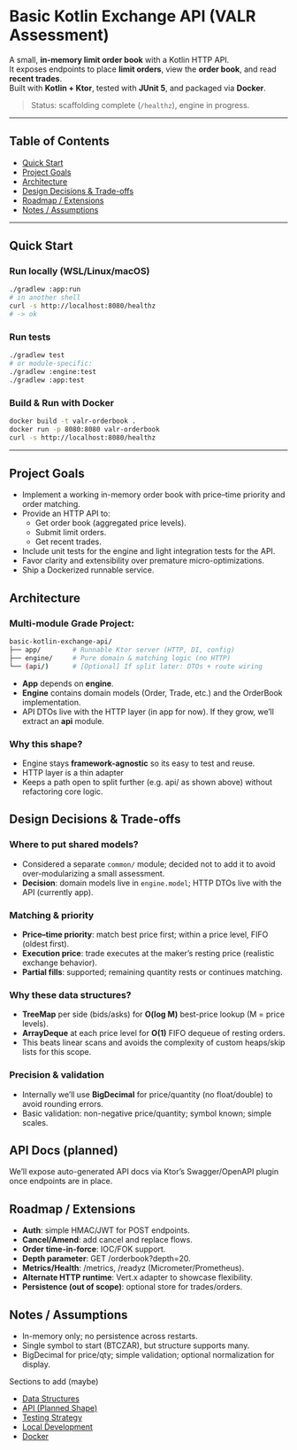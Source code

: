 # Basic Kotlin Exchange API (VALR Assessment)

A small, **in-memory limit order book** with a Kotlin HTTP API.  
It exposes endpoints to place **limit orders**, view the **order book**, and read **recent trades**.  
Built with **Kotlin + Ktor**, tested with **JUnit 5**, and packaged via **Docker**.

> Status: scaffolding complete (`/healthz`), engine in progress.

---

## Table of Contents
- [Quick Start](#quick-start)
- [Project Goals](#project-goals)
- [Architecture](#architecture)
- [Design Decisions & Trade-offs](#design-decisions--trade-offs)
- [Roadmap / Extensions](#roadmap--extensions)
- [Notes / Assumptions](#notes--assumptions)

---

## Quick Start

### Run locally (WSL/Linux/macOS)
```bash
./gradlew :app:run
# in another shell
curl -s http://localhost:8080/healthz
# -> ok
```

### Run tests
```bash
./gradlew test
# or module-specific:
./gradlew :engine:test
./gradlew :app:test
```

### Build & Run with Docker
```bash
docker build -t valr-orderbook .
docker run -p 8080:8080 valr-orderbook
curl -s http://localhost:8080/healthz
```

---

## Project Goals

- Implement a working in-memory order book with price–time priority and order matching.
- Provide an HTTP API to:
    - Get order book (aggregated price levels).
    - Submit limit orders.
    - Get recent trades.
- Include unit tests for the engine and light integration tests for the API.
- Favor clarity and extensibility over premature micro-optimizations.
- Ship a Dockerized runnable service.

## Architecture

### Multi-module Grade Project:
```bash
basic-kotlin-exchange-api/
├── app/        # Runnable Ktor server (HTTP, DI, config)
├── engine/     # Pure domain & matching logic (no HTTP)
└── (api/)      # [Optional] If split later: DTOs + route wiring
```

- **App** depends on **engine**.
- **Engine** contains domain models (Order, Trade, etc.) and the OrderBook implementation.
- API DTOs live with the HTTP layer (in app for now). If they grow, we’ll extract an **api** module.

### Why this shape?

- Engine stays **framework-agnostic** so its easy to test and reuse.
- HTTP layer is a thin adapter
- Keeps a path open to split further (e.g. api/ as shown above) without refactoring core logic.

## Design Decisions & Trade-offs

### Where to put shared models?
- Considered a separate `common/` module; decided not to add it to avoid over-modularizing a small assessment.
- **Decision**: domain models live in `engine.model`; HTTP DTOs live with the API (currently app).

### Matching & priority
- **Price–time priority**: match best price first; within a price level, FIFO (oldest first).
- **Execution price**: trade executes at the maker’s resting price (realistic exchange behavior).
- **Partial fills**: supported; remaining quantity rests or continues matching.

### Why these data structures?
- **TreeMap** per side (bids/asks) for **O(log M)** best-price lookup (M = price levels).
- **ArrayDeque** at each price level for **O(1)** FIFO dequeue of resting orders.
- This beats linear scans and avoids the complexity of custom heaps/skip lists for this scope.

### Precision & validation
- Internally we’ll use **BigDecimal** for price/quantity (no float/double) to avoid rounding errors.
- Basic validation: non-negative price/quantity; symbol known; simple scales.

## API Docs (planned)

We’ll expose auto-generated API docs via Ktor’s Swagger/OpenAPI plugin once endpoints are in place.

## Roadmap / Extensions

- **Auth**: simple HMAC/JWT for POST endpoints.
- **Cancel/Amend**: add cancel and replace flows.
- **Order time-in-force**: IOC/FOK support.
- **Depth parameter**: GET /orderbook?depth=20.
- **Metrics/Health**: /metrics, /readyz (Micrometer/Prometheus).
- **Alternate HTTP runtime**: Vert.x adapter to showcase flexibility.
- **Persistence (out of scope)**: optional store for trades/orders.

## Notes / Assumptions
- In-memory only; no persistence across restarts.
- Single symbol to start (BTCZAR), but structure supports many.
- BigDecimal for price/qty; simple validation; optional normalization for display.


Sections to add (maybe)
- [Data Structures](#data-structures)
- [API (Planned Shape)](#api-planned-shape)
- [Testing Strategy](#testing-strategy)
- [Local Development](#local-development)
- [Docker](#docker)